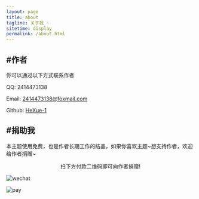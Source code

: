 ```yaml
---
layout: page
title: about
tagline: 关于我 ~
sitetime: display
permalink: /about.html
---
```


## #作者

你可以通过以下方式联系作者

QQ: 2414473138

Email: <a href="mailto:2414473138@foxmail.com">2414473138@foxmail.com</a>

Github: [HeXue-1](https://github.com/HeXue-1)

## #捐助我

本主题使用免费，也是作者长期工作的结晶，如果你喜欢主题\~想支持作者，欢迎给作者捐赠~

<center>扫下方付款二维码即可向作者捐赠!</center>

![wechat](https://s2.ax1x.com/2019/12/25/linK8H.png)

![pay](https://s2.ax1x.com/2019/12/25/linQxA.jpg)
